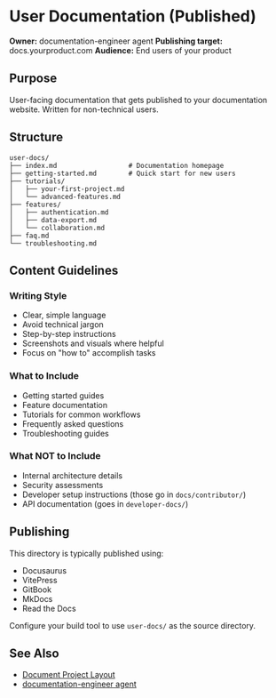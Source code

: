 # User Documentation (Published)

**Owner:** documentation-engineer agent
**Publishing target:** docs.yourproduct.com
**Audience:** End users of your product

## Purpose

User-facing documentation that gets published to your documentation website. Written for non-technical users.

## Structure

```
user-docs/
├── index.md                  # Documentation homepage
├── getting-started.md        # Quick start for new users
├── tutorials/
│   ├── your-first-project.md
│   └── advanced-features.md
├── features/
│   ├── authentication.md
│   ├── data-export.md
│   └── collaboration.md
├── faq.md
└── troubleshooting.md
```

## Content Guidelines

### Writing Style
- Clear, simple language
- Avoid technical jargon
- Step-by-step instructions
- Screenshots and visuals where helpful
- Focus on "how to" accomplish tasks

### What to Include
- Getting started guides
- Feature documentation
- Tutorials for common workflows
- Frequently asked questions
- Troubleshooting guides

### What NOT to Include
- Internal architecture details
- Security assessments
- Developer setup instructions (those go in `docs/contributor/`)
- API documentation (goes in `developer-docs/`)

## Publishing

This directory is typically published using:
- Docusaurus
- VitePress
- GitBook
- MkDocs
- Read the Docs

Configure your build tool to use `user-docs/` as the source directory.

## See Also

- [Document Project Layout](../../reference-documentation/document-project-layout.md)
- [documentation-engineer agent](../../agents/documentation/documentation-engineer.md)
